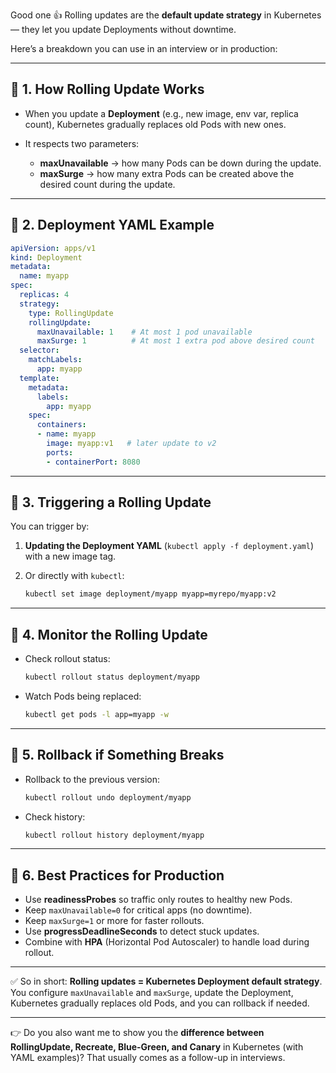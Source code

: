 Good one 👍 Rolling updates are the **default update strategy** in Kubernetes — they let you update Deployments without downtime.

Here’s a breakdown you can use in an interview or in production:

---

## 🔹 1. **How Rolling Update Works**

* When you update a **Deployment** (e.g., new image, env var, replica count), Kubernetes gradually replaces old Pods with new ones.
* It respects two parameters:

  * **maxUnavailable** → how many Pods can be down during the update.
  * **maxSurge** → how many extra Pods can be created above the desired count during the update.

---

## 🔹 2. **Deployment YAML Example**

```yaml
apiVersion: apps/v1
kind: Deployment
metadata:
  name: myapp
spec:
  replicas: 4
  strategy:
    type: RollingUpdate
    rollingUpdate:
      maxUnavailable: 1    # At most 1 pod unavailable
      maxSurge: 1          # At most 1 extra pod above desired count
  selector:
    matchLabels:
      app: myapp
  template:
    metadata:
      labels:
        app: myapp
    spec:
      containers:
      - name: myapp
        image: myapp:v1   # later update to v2
        ports:
        - containerPort: 8080
```

---

## 🔹 3. **Triggering a Rolling Update**

You can trigger by:

1. **Updating the Deployment YAML** (`kubectl apply -f deployment.yaml`) with a new image tag.
2. Or directly with `kubectl`:

   ```bash
   kubectl set image deployment/myapp myapp=myrepo/myapp:v2
   ```

---

## 🔹 4. **Monitor the Rolling Update**

* Check rollout status:

  ```bash
  kubectl rollout status deployment/myapp
  ```
* Watch Pods being replaced:

  ```bash
  kubectl get pods -l app=myapp -w
  ```

---

## 🔹 5. **Rollback if Something Breaks**

* Rollback to the previous version:

  ```bash
  kubectl rollout undo deployment/myapp
  ```
* Check history:

  ```bash
  kubectl rollout history deployment/myapp
  ```

---

## 🔹 6. **Best Practices for Production**

* Use **readinessProbes** so traffic only routes to healthy new Pods.
* Keep `maxUnavailable=0` for critical apps (no downtime).
* Keep `maxSurge=1` or more for faster rollouts.
* Use **progressDeadlineSeconds** to detect stuck updates.
* Combine with **HPA** (Horizontal Pod Autoscaler) to handle load during rollout.

---

✅ So in short:
**Rolling updates = Kubernetes Deployment default strategy**. You configure `maxUnavailable` and `maxSurge`, update the Deployment, Kubernetes gradually replaces old Pods, and you can rollback if needed.

---

👉 Do you also want me to show you the **difference between RollingUpdate, Recreate, Blue-Green, and Canary** in Kubernetes (with YAML examples)? That usually comes as a follow-up in interviews.
